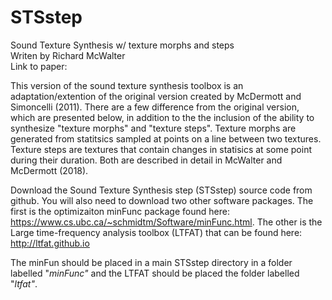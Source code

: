 # STSstep
Sound Texture Synthesis w/ texture morphs and steps <br>
Writen by Richard McWalter <br>
Link to paper: <br>

This version of the sound texture synthesis toolbox is an adaptation/extention of the original version created by McDermott and Simoncelli (2011).  There are a few difference from the original version, which are presented below, in addition to the the inclusion of the ability to synthesize "texture morphs" and "texture steps".  Texture morphs are generated from statitsics sampled at points on a line between two textures.  Texture steps are textures that contain changes in statisics at some point during their duration.  Both are described in detail in McWalter and McDermott (2018).

Download the Sound Texture Synthesis step (STSstep) source code from github.  You will also need to download two other software packages.  The first is the optimizaiton minFunc package found here: https://www.cs.ubc.ca/~schmidtm/Software/minFunc.html.  The other is the Large time-frequency analysis toolbox (LTFAT) that can be found here: http://ltfat.github.io

The minFun should be placed in a main STSstep directory in a folder labelled "_minFunc"_ and the LTFAT should be placed the folder labelled "_ltfat"_.
